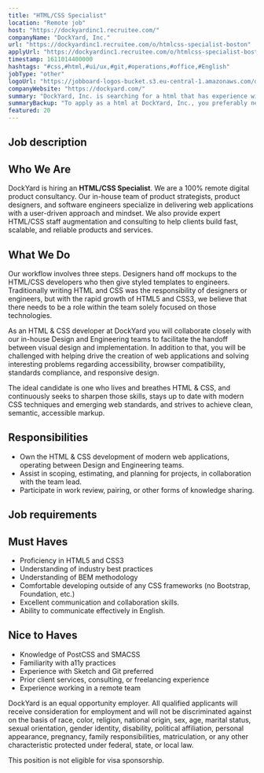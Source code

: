 ```yaml
---
title: "HTML/CSS Specialist"
location: "Remote job"
host: "https://dockyardinc1.recruitee.com/"
companyName: "DockYard, Inc."
url: "https://dockyardinc1.recruitee.com/o/htmlcss-specialist-boston"
applyUrl: "https://dockyardinc1.recruitee.com/o/htmlcss-specialist-boston/c/new"
timestamp: 1611014400000
hashtags: "#css,#html,#ui/ux,#git,#operations,#office,#English"
jobType: "other"
logoUrl: "https://jobboard-logos-bucket.s3.eu-central-1.amazonaws.com/dockyard-inc-"
companyWebsite: "https://dockyard.com/"
summary: "DockYard, Inc. is searching for a html that has experience with Sketch and Git preferred."
summaryBackup: "To apply as a html at DockYard, Inc., you preferably need to have some knowledge of: #css, #html, #ui/ux."
featured: 20
---
```


## Job description

## ****Who We Are****

DockYard is hiring an **HTML/CSS Specialist**. We are a 100% remote digital product consultancy. Our in-house team of product strategists, product designers, and software engineers specialize in delivering web applications with a user-driven approach and mindset. We also provide expert HTML/CSS staff augmentation and consulting to help clients build fast, scalable, and reliable products and services.

## What We Do

Our workflow involves three steps. Designers hand off mockups to the HTML/CSS developers who then give styled templates to engineers. Traditionally writing HTML and CSS was the responsibility of designers or engineers, but with the rapid growth of HTML5 and CSS3, we believe that there needs to be a role within the team solely focused on those technologies.

As an HTML & CSS developer at DockYard you will collaborate closely with our in-house Design and Engineering teams to facilitate the handoff between visual design and implementation. In addition to that, you will be challenged with helping drive the creation of web applications and solving interesting problems regarding accessibility, browser compatibility, standards compliance, and responsive design.

The ideal candidate is one who lives and breathes HTML & CSS, and continuously seeks to sharpen those skills, stays up to date with modern CSS techniques and emerging web standards, and strives to achieve clean, semantic, accessible markup.

## Responsibilities

*   Own the HTML & CSS development of modern web applications, operating between Design and Engineering teams.
*   Assist in scoping, estimating, and planning for projects, in collaboration with the team lead.
*   Participate in work review, pairing, or other forms of knowledge sharing.

## Job requirements

## Must Haves

*   Proficiency in HTML5 and CSS3
*   Understanding of industry best practices
*   Understanding of BEM methodology
*   Comfortable developing outside of any CSS frameworks (no Bootstrap, Foundation, etc.)
*   Excellent communication and collaboration skills.
*   Ability to communicate effectively in English.

## Nice to Haves

*   Knowledge of PostCSS and SMACSS
*   Familiarity with a11y practices
*   Experience with Sketch and Git preferred
*   Prior client services, consulting, or freelancing experience
*   Experience working in a remote team

DockYard is an equal opportunity employer. All qualified applicants will receive consideration for employment and will not be discriminated against on the basis of race, color, religion, national origin, sex, age, marital status, sexual orientation, gender identity, disability, political affiliation, personal appearance, pregnancy, family responsibilities, matriculation, or any other characteristic protected under federal, state, or local law.

This position is not eligible for visa sponsorship.
